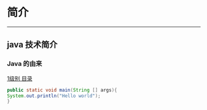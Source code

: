 # 简介
<hr>

## java 技术简介
### Java 的由来
[1级别 目录](12.md)
~~~java
public static void main(String [] args){
System.out.println("Hello world");
}
~~~

